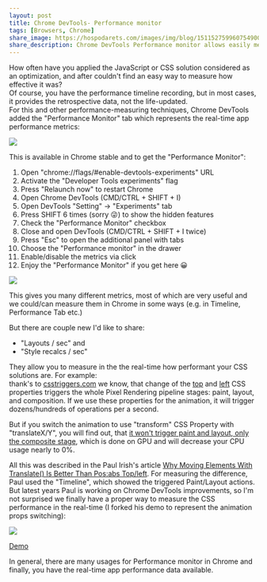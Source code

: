 ```yaml
---
layout: post
title: Chrome DevTools- Performance monitor
tags: [Browsers, Chrome]
share_image: https://hospodarets.com/images/img/blog/1511527599607549000.png
share_description: Chrome DevTools Performance monitor allows easily measure your app perfomance in real-time
---
```


How often have you applied the JavaScript or CSS solution considered as an optimization,
and after couldn't find an easy way to measure how effective it was?<br>
Of course, you have the performance timeline recording, but in most cases, it provides the retrospective data, not the life-updated.<br>
For this and other performance-measuring techniques, Chrome DevTools added the
"Performance Monitor" tab which represents the real-time app performance metrics:

<span class="smaller-img">
    <img src="{{ site.static-resources-url }}/blog/1511527599607549000.png" />
</span>

<div class="more"></div>

This is available in Chrome stable and to get the "Performance Monitor":

1. Open "chrome://flags/#enable-devtools-experiments" URL
2. Activate the "Developer Tools experiments" flag
3. Press "Relaunch now" to restart Chrome
4. Open Chrome DevTools (CMD/CTRL + SHIFT + I)
5. Open DevTools "Setting" -> "Experiments" tab
6. Press SHIFT 6 times (sorry 😜) to show the hidden features
7. Check the "Performance Monitor" checkbox
8. Close and open DevTools (CMD/CTRL + SHIFT + I twice)
9. Press "Esc" to open the additional panel with tabs
10. Choose the "Performance monitor" in the drawer
11. Enable/disable the metrics via click
12. Enjoy the "Performance Monitor" if you get here 😀

<span class="smaller-img">
    <img src="{{ site.static-resources-url }}/blog/1511540400748823000.gif" />
</span>

This gives you many different metrics,
most of which are very useful and we could/can measure them in Chrome in some ways
(e.g. in Timeline, Performance Tab etc.)

But there are couple new I'd like to share:

- "Layouts / sec" and
- "Style recalcs / sec"

They allow you to measure in the the real-time how performant your CSS solutions are.
For example:<br>
thank's to [csstriggers.com](https://csstriggers.com/) we know,
that change of the [top](https://csstriggers.com/top) and [left](https://csstriggers.com/left)
CSS properties triggers the whole Pixel Rendering pipeline stages: paint, layout, and composition.
If we use these properties for the animation, it will trigger dozens/hundreds of operations
per a second.

But if you switch the animation to use "transform" CSS Property with "translateX/Y",
you will find out, that [it won't trigger paint and layout, only the composite stage](https://csstriggers.com/top),
which is done on GPU and will decrease your CPU usage nearly to 0%.

All this was described in the Paul Irish's article
[Why Moving Elements With Translate() Is Better Than Pos:abs Top/left](https://www.paulirish.com/2012/why-moving-elements-with-translate-is-better-than-posabs-topleft/).
For measuring the difference, Paul used the "Timeline", which showed the triggered Paint/Layout actions.
But latest years Paul is working on Chrome DevTools improvements, so I'm not surprised we finally have
a proper way to measure the CSS performance in the real-time
(I forked his demo to represent the animation props switching):

<p>
    <a href="https://codepen.io/malyw/pen/QOQvyz">
        <img src="{{ site.static-resources-url }}/blog/1511532158184634000.gif" />
    </a>
</p>

<p>
    <a class="sh-btn" flavor="text-width"
       href="https://codepen.io/malyw/pen/QOQvyz"
       target="_blank">
        Demo
    </a>
</p>

In general, there are many usages for Performance monitor in Chrome
and finally, you have the real-time app performance data available.
